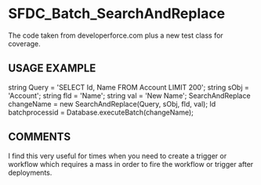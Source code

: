 SFDC_Batch_SearchAndReplace
===========================

The code taken from developerforce.com plus a new test class for coverage.

USAGE EXAMPLE
-------------
string Query = 'SELECT Id, Name FROM Account LIMIT 200';
string sObj = 'Account';
string fld = 'Name';
string val = 'New Name';
SearchAndReplace changeName = new SearchAndReplace(Query, sObj, fld, val);
Id batchprocessid = Database.executeBatch(changeName);

COMMENTS
--------
I find this very useful for times when you need to create a trigger or workflow which requires a mass in order to fire the workflow or trigger after deployments.

